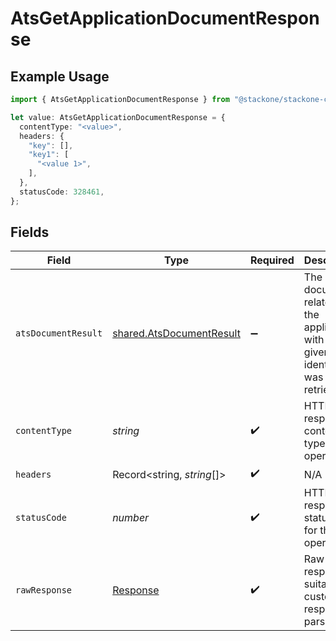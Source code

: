 # AtsGetApplicationDocumentResponse

## Example Usage

```typescript
import { AtsGetApplicationDocumentResponse } from "@stackone/stackone-client-ts/sdk/models/operations";

let value: AtsGetApplicationDocumentResponse = {
  contentType: "<value>",
  headers: {
    "key": [],
    "key1": [
      "<value 1>",
    ],
  },
  statusCode: 328461,
};
```

## Fields

| Field                                                                             | Type                                                                              | Required                                                                          | Description                                                                       |
| --------------------------------------------------------------------------------- | --------------------------------------------------------------------------------- | --------------------------------------------------------------------------------- | --------------------------------------------------------------------------------- |
| `atsDocumentResult`                                                               | [shared.AtsDocumentResult](../../../sdk/models/shared/atsdocumentresult.md)       | :heavy_minus_sign:                                                                | The document related to the application with the given identifiers was retrieved. |
| `contentType`                                                                     | *string*                                                                          | :heavy_check_mark:                                                                | HTTP response content type for this operation                                     |
| `headers`                                                                         | Record<string, *string*[]>                                                        | :heavy_check_mark:                                                                | N/A                                                                               |
| `statusCode`                                                                      | *number*                                                                          | :heavy_check_mark:                                                                | HTTP response status code for this operation                                      |
| `rawResponse`                                                                     | [Response](https://developer.mozilla.org/en-US/docs/Web/API/Response)             | :heavy_check_mark:                                                                | Raw HTTP response; suitable for custom response parsing                           |